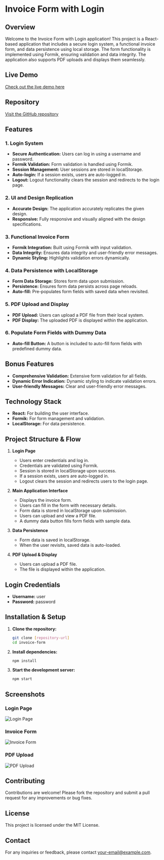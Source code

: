 # Invoice Form with Login

## Overview

Welcome to the Invoice Form with Login application! This project is a React-based application that includes a secure login system, a functional invoice form, and data persistence using local storage. The form functionality is implemented using Formik, ensuring validation and data integrity. The application also supports PDF uploads and displays them seamlessly.

## Live Demo

[Check out the live demo here](#)

## Repository

[Visit the GitHub repository](#)

## Features

### 1. Login System

- **Secure Authentication:** Users can log in using a username and password.
- **Formik Validation:** Form validation is handled using Formik.
- **Session Management:** User sessions are stored in localStorage.
- **Auto-login:** If a session exists, users are auto-logged in.
- **Logout:** Logout functionality clears the session and redirects to the login page.

### 2. UI and Design Replication

- **Accurate Design:** The application accurately replicates the given design.
- **Responsive:** Fully responsive and visually aligned with the design specifications.

### 3. Functional Invoice Form

- **Formik Integration:** Built using Formik with input validation.
- **Data Integrity:** Ensures data integrity and user-friendly error messages.
- **Dynamic Styling:** Highlights validation errors dynamically.

### 4. Data Persistence with LocalStorage

- **Form Data Storage:** Stores form data upon submission.
- **Persistence:** Ensures form data persists across page reloads.
- **Auto-fill:** Pre-populates form fields with saved data when revisited.

### 5. PDF Upload and Display

- **PDF Upload:** Users can upload a PDF file from their local system.
- **PDF Display:** The uploaded PDF is displayed within the application.

### 6. Populate Form Fields with Dummy Data

- **Auto-fill Button:** A button is included to auto-fill form fields with predefined dummy data.

## Bonus Features

- **Comprehensive Validation:** Extensive form validation for all fields.
- **Dynamic Error Indication:** Dynamic styling to indicate validation errors.
- **User-friendly Messages:** Clear and user-friendly error messages.

## Technology Stack

- **React:** For building the user interface.
- **Formik:** For form management and validation.
- **LocalStorage:** For data persistence.

## Project Structure & Flow

1. **Login Page**

   - Users enter credentials and log in.
   - Credentials are validated using Formik.
   - Session is stored in localStorage upon success.
   - If a session exists, users are auto-logged in.
   - Logout clears the session and redirects users to the login page.

2. **Main Application Interface**

   - Displays the invoice form.
   - Users can fill in the form with necessary details.
   - Form data is stored in localStorage upon submission.
   - Users can upload and view a PDF file.
   - A dummy data button fills form fields with sample data.

3. **Data Persistence**

   - Form data is saved in localStorage.
   - When the user revisits, saved data is auto-loaded.

4. **PDF Upload & Display**

   - Users can upload a PDF file.
   - The file is displayed within the application.

## Login Credentials

- **Username:** user
- **Password:** password

## Installation & Setup

1. **Clone the repository:**
   ```sh
   git clone [repository-url]
   cd invoice-form
   ```
2. **Install dependencies:**
   ```sh
   npm install
   ```
3. **Start the development server:**
   ```sh
   npm start
   ```

## Screenshots

### Login Page

![Login Page](#)

### Invoice Form

![Invoice Form](#)

### PDF Upload

![PDF Upload](#)

## Contributing

Contributions are welcome! Please fork the repository and submit a pull request for any improvements or bug fixes.

## License

This project is licensed under the MIT License.

## Contact

For any inquiries or feedback, please contact [your-email@example.com](mailto:your-email@example.com).
